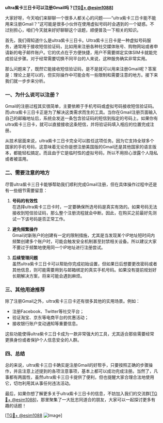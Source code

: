 **ultra紫卡三日卡可以注册Gmail吗？[[TG💪+ @esim1088](https://t.me/s/esim1088)]**

大家好呀，今天咱们来聊聊一个很多人都关心的问题——“ultra紫卡三日卡能不能用来注册Gmail？”这可能是很多小伙伴在使用虚拟号码时会遇到的一个疑惑。不过别担心，咱们今天就来好好聊聊这个话题，顺便普及一下相关的知识。

首先，我们得知道什么是ultra紫卡三日卡。Ultra紫卡三日卡是一种虚拟号码服务，通常用于接收短信验证码，比如用来注册各种社交媒体账号、购物网站或者申请新的电子邮件账户。它的优点在于方便快捷，用户不需要绑定实体SIM卡就能完成验证步骤。对于经常需要切换不同平台的人来说，这种服务确实非常实用。

那么问题来了，既然它能接收短信验证码，是不是就可以用来注册Gmail呢？答案是：理论上是可以的，但实际操作中可能会有一些限制和需要注意的地方。接下来我们就一步步来分析。

### 一、为什么说可以注册？

Gmail的注册过程其实很简单，主要依赖于手机号码或虚拟号码接收短信验证码。而ultra紫卡三日卡正是为了解决这类需求而生的工具。当你在Gmail注册页面输入自己的邮箱地址后，系统会发送一条包含验证码的短信到指定的号码上。如果你有ultra紫卡三日卡，就可以直接接收这条短信，并将验证码填入相应的位置完成注册。

从技术层面来说，ultra紫卡三日卡完全可以胜任这项任务。因为它支持全球多个国家的手机号码，这意味着无论你是想注册美国版的Gmail还是其他国家的语言版本，都能轻松搞定。而且由于它是临时性的虚拟号码，所以不用担心泄露个人隐私或者被滥用。

### 二、需要注意的地方

尽管ultra紫卡三日卡能够帮助我们顺利完成Gmail注册，但在具体操作过程中还是有一些细节需要留意：

1. **号码的有效性**  
   在选择ultra紫卡三日卡时，一定要确保所选号码是真实有效的。如果号码无法接收到短信验证码，那么整个注册流程就会中断。因此，在购买之前最好先测试一下该号码是否正常工作。

2. **避免频繁操作**  
   Gmail对新账户的创建有一定的限制措施，尤其是当发现某个IP地址短时间内频繁创建多个账户时，可能会触发安全机制甚至封禁相关设备。所以建议大家不要过于频繁地使用同一个IP地址进行注册尝试。

3. **后续管理问题**  
   虽然ultra紫卡三日卡可以帮助你完成初始设置，但如果日后想要更改密码或者其他信息，则可能需要用到与邮箱绑定的真实手机号码。如果没有提前规划好长期解决方案，将来可能会遇到麻烦。

### 三、其他用途推荐

除了注册Gmail之外，ultra紫卡三日卡还有很多其他的实用场景。例如：
- 注册Facebook、Twitter等社交平台；
- 验证淘宝、京东等电商平台的优惠活动；
- 接收银行账户变动通知等重要信息。

这些功能使得ultra紫卡三日卡成为一款非常强大的工具，尤其适合那些需要经常更换身份或者保护个人信息安全的人群。

### 四、总结

总的来说，ultra紫卡三日卡确实是注册Gmail的好帮手，只要按照正确的步骤操作，并且注意上述提到的各项注意事项，基本上都可以成功完成注册。当然了，凡事都有两面性，虽然ultra紫卡三日卡提供了便利，但也提醒大家合理合法地使用它，切勿利用其从事任何违法活动。

最后，如果你想了解更多关于ultra紫卡三日卡的信息，不妨加入我们的交流群[[TG💪+ @esim1088](https://t.me/s/esim1088)]，那里聚集了一大批志同道合的朋友，大家可以一起探讨更多有趣的话题！

[[TG💪+ @esim1088](https://t.me/s/esim1088) ![Image](https://i.postimg.cc/4NQfJmqS/Snipaste-2025-05-13-00-14-12.png)]